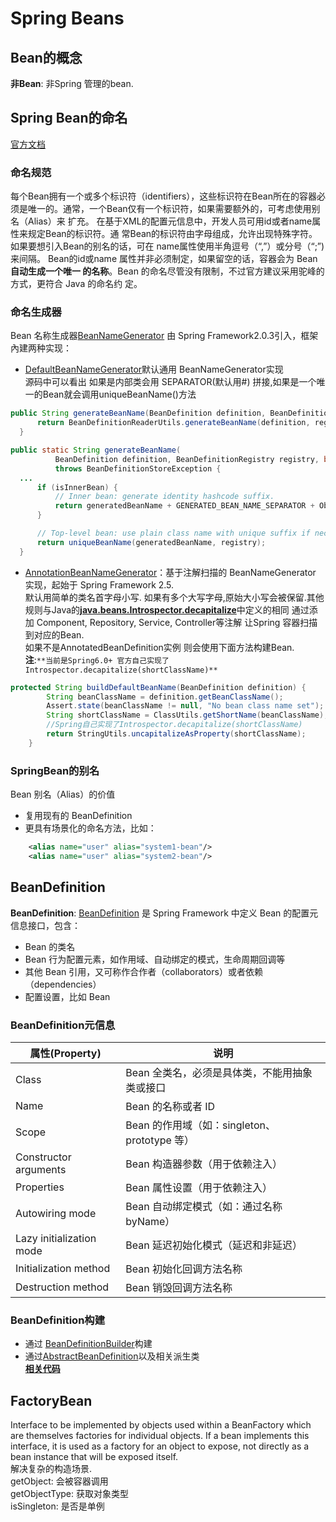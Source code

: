 # **Spring Beans**
## **Bean的概念**
 **非Bean**: 非Spring 管理的bean.  
## **Spring Bean的命名**
[官方文档](https://docs.spring.io/spring-framework/docs/current/reference/html/core.html#beans-beanname)
### **命名规范**
每个Bean拥有一个或多个标识符（identifiers），这些标识符在Bean所在的容器必须是唯一的。通常，一个Bean仅有一个标识符，如果需要额外的，可考虑使用别名（Alias）来
扩充。
在基于XML的配置元信息中，开发人员可用id或者name属性来规定Bean的标识符。通
常Bean的标识符由字母组成，允许出现特殊字符。如果要想引入Bean的别名的话，可在
name属性使用半角逗号（“,”）或分号（“;”)来间隔。
Bean的id或name 属性并非必须制定，如果留空的话，容器会为 Bean **自动生成一个唯一
的名称**。Bean 的命名尽管没有限制，不过官方建议采用驼峰的方式，更符合 Java 的命名约
定。
### **命名生成器**
Bean 名称生成器[BeanNameGenerator](https://github.com/spring-projects/spring-framework/blob/main/spring-beans/src/main/java/org/springframework/beans/factory/support/BeanNameGenerator.java)
 由 Spring Framework2.0.3引入，框架內建两种实现：
*  [DefaultBeanNameGenerator](https://github.com/spring-projects/spring-framework/blob/main/spring-beans/src/main/java/org/springframework/beans/factory/support/DefaultBeanNameGenerator.java)默认通用 BeanNameGenerator实现  
   源码中可以看出 如果是内部类会用 SEPARATOR(默认用\#\) 拼接,如果是一个唯一的Bean就会调用uniqueBeanName()方法
  ```java
  public String generateBeanName(BeanDefinition definition, BeanDefinitionRegistry registry) {
		return BeanDefinitionReaderUtils.generateBeanName(definition, registry);
	}
  
  public static String generateBeanName(
			BeanDefinition definition, BeanDefinitionRegistry registry, boolean isInnerBean)
			throws BeanDefinitionStoreException {
    ...
		if (isInnerBean) {
			// Inner bean: generate identity hashcode suffix.
			return generatedBeanName + GENERATED_BEAN_NAME_SEPARATOR + ObjectUtils.getIdentityHexString(definition);
		}

		// Top-level bean: use plain class name with unique suffix if necessary.
		return uniqueBeanName(generatedBeanName, registry);
	}
  ```
* [AnnotationBeanNameGenerator](https://github.com/spring-projects/spring-framework/blob/main/spring-context/src/main/java/org/springframework/context/annotation/AnnotationBeanNameGenerator.java)：基于注解扫描的 BeanNameGenerator 实现，起始于 Spring
Framework 2.5.  
默认用简单的类名首字母小写. 如果有多个大写字母,原始大小写会被保留.其他规则与Java的[**java.beans.Introspector.decapitalize**](https://github.com/openjdk/jdk/blob/master/src/java.desktop/share/classes/java/beans/Introspector.java)中定义的相同
通过添加 Component, Repository, Service, Controller等注解 让Spring 容器扫描到对应的Bean.  
如果不是AnnotatedBeanDefinition实例 则会使用下面方法构建Bean.  
**注**:`**当前是Spring6.0+ 官方自己实现了 Introspector.decapitalize(shortClassName)**`
```java
protected String buildDefaultBeanName(BeanDefinition definition) {
		String beanClassName = definition.getBeanClassName();
		Assert.state(beanClassName != null, "No bean class name set");
		String shortClassName = ClassUtils.getShortName(beanClassName);
		//Spring自己实现了Introspector.decapitalize(shortClassName)
		return StringUtils.uncapitalizeAsProperty(shortClassName);
	}
```
### **SpringBean的别名**
Bean 别名（Alias）的价值
* 复用现有的 BeanDefinition
* 更具有场景化的命名方法，比如：
``` xml
	<alias name="user" alias="system1-bean"/>
    <alias name="user" alias="system2-bean"/>
```


## **BeanDefinition**  

 **BeanDefinition**: [BeanDefinition](https://github.com/spring-projects/spring-framework/blob/main/spring-beans/src/main/java/org/springframework/beans/factory/config/BeanDefinition.java) 是 Spring Framework 中定义 Bean 的配置元信息接口，包含：  
* Bean 的类名
* Bean 行为配置元素，如作用域、自动绑定的模式，生命周期回调等
* 其他 Bean 引用，又可称作合作者（collaborators）或者依赖（dependencies）
* 配置设置，比如 Bean
### **BeanDefinition元信息**
| 属性(Property)| 说明 |
|--- | --- |
|Class |Bean 全类名，必须是具体类，不能用抽象类或接口|
|Name |Bean 的名称或者 ID|
|Scope |Bean 的作用域（如：singleton、prototype 等）|
|Constructor arguments |Bean 构造器参数（用于依赖注入）|
|Properties |Bean 属性设置（用于依赖注入）|
|Autowiring mode |Bean 自动绑定模式（如：通过名称 byName）|
|Lazy initialization mode |Bean 延迟初始化模式（延迟和非延迟）|
|Initialization method |Bean 初始化回调方法名称|
|Destruction method |Bean 销毁回调方法名称|
### **BeanDefinition构建**
 * 通过 [BeanDefinitionBuilder](https://github.com/spring-projects/spring-framework/blob/main/spring-beans/src/main/java/org/springframework/beans/factory/support/BeanDefinitionBuilder.java)构建
 * 通过[AbstractBeanDefinition](https://github.com/spring-projects/spring-framework/blob/main/spring-beans/src/main/java/org/springframework/beans/factory/support/AbstractBeanDefinition.java)以及相关派生类  
[**相关代码**](../spring-beans-overview/src/main/java/com/fantasybaby/spring/beans/overview/BeanDefinitionBuildDemo.java)


## **FactoryBean**
 Interface to be implemented by objects used within a BeanFactory which are themselves factories for individual objects. If a bean implements this interface, it is used as a factory for an object to expose, not directly as a bean instance that will be exposed itself.  
 解决复杂的构造场景.  
 getObject: 会被容器调用  
 getObjectType:  获取对象类型  
 isSingleton: 是否是单例